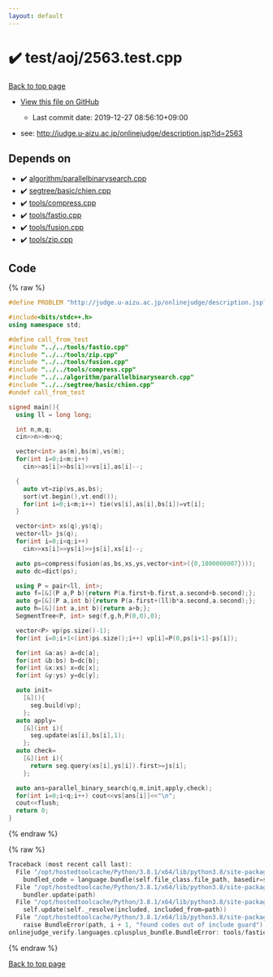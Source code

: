 ```yaml
---
layout: default
---
```


<!-- mathjax config similar to math.stackexchange -->
<script type="text/javascript" async
  src="https://cdnjs.cloudflare.com/ajax/libs/mathjax/2.7.5/MathJax.js?config=TeX-MML-AM_CHTML">
</script>
<script type="text/x-mathjax-config">
  MathJax.Hub.Config({
    TeX: { equationNumbers: { autoNumber: "AMS" }},
    tex2jax: {
      inlineMath: [ ['$','$'] ],
      processEscapes: true
    },
    "HTML-CSS": { matchFontHeight: false },
    displayAlign: "left",
    displayIndent: "2em"
  });
</script>

<script type="text/javascript" src="https://cdnjs.cloudflare.com/ajax/libs/jquery/3.4.1/jquery.min.js"></script>
<script src="https://cdn.jsdelivr.net/npm/jquery-balloon-js@1.1.2/jquery.balloon.min.js" integrity="sha256-ZEYs9VrgAeNuPvs15E39OsyOJaIkXEEt10fzxJ20+2I=" crossorigin="anonymous"></script>
<script type="text/javascript" src="../../../assets/js/copy-button.js"></script>
<link rel="stylesheet" href="../../../assets/css/copy-button.css" />


# :heavy_check_mark: test/aoj/2563.test.cpp

<a href="../../../index.html">Back to top page</a>

* <a href="{{ site.github.repository_url }}/blob/master/test/aoj/2563.test.cpp">View this file on GitHub</a>
    - Last commit date: 2019-12-27 08:56:10+09:00


* see: <a href="http://judge.u-aizu.ac.jp/onlinejudge/description.jsp?id=2563">http://judge.u-aizu.ac.jp/onlinejudge/description.jsp?id=2563</a>


## Depends on

* :heavy_check_mark: <a href="../../../library/algorithm/parallelbinarysearch.cpp.html">algorithm/parallelbinarysearch.cpp</a>
* :heavy_check_mark: <a href="../../../library/segtree/basic/chien.cpp.html">segtree/basic/chien.cpp</a>
* :heavy_check_mark: <a href="../../../library/tools/compress.cpp.html">tools/compress.cpp</a>
* :heavy_check_mark: <a href="../../../library/tools/fastio.cpp.html">tools/fastio.cpp</a>
* :heavy_check_mark: <a href="../../../library/tools/fusion.cpp.html">tools/fusion.cpp</a>
* :heavy_check_mark: <a href="../../../library/tools/zip.cpp.html">tools/zip.cpp</a>


## Code

<a id="unbundled"></a>
{% raw %}
```cpp
#define PROBLEM "http://judge.u-aizu.ac.jp/onlinejudge/description.jsp?id=2563"

#include<bits/stdc++.h>
using namespace std;

#define call_from_test
#include "../../tools/fastio.cpp"
#include "../../tools/zip.cpp"
#include "../../tools/fusion.cpp"
#include "../../tools/compress.cpp"
#include "../../algorithm/parallelbinarysearch.cpp"
#include "../../segtree/basic/chien.cpp"
#undef call_from_test

signed main(){
  using ll = long long;

  int n,m,q;
  cin>>n>>m>>q;

  vector<int> as(m),bs(m),vs(m);
  for(int i=0;i<m;i++)
    cin>>as[i]>>bs[i]>>vs[i],as[i]--;

  {
    auto vt=zip(vs,as,bs);
    sort(vt.begin(),vt.end());
    for(int i=0;i<m;i++) tie(vs[i],as[i],bs[i])=vt[i];
  }

  vector<int> xs(q),ys(q);
  vector<ll> js(q);
  for(int i=0;i<q;i++)
    cin>>xs[i]>>ys[i]>>js[i],xs[i]--;

  auto ps=compress(fusion(as,bs,xs,ys,vector<int>({0,1000000007})));
  auto dc=dict(ps);

  using P = pair<ll, int>;
  auto f=[&](P a,P b){return P(a.first+b.first,a.second+b.second);};
  auto g=[&](P a,int b){return P(a.first+(ll)b*a.second,a.second);};
  auto h=[&](int a,int b){return a+b;};
  SegmentTree<P, int> seg(f,g,h,P(0,0),0);

  vector<P> vp(ps.size()-1);
  for(int i=0;i+1<(int)ps.size();i++) vp[i]=P(0,ps[i+1]-ps[i]);

  for(int &a:as) a=dc[a];
  for(int &b:bs) b=dc[b];
  for(int &x:xs) x=dc[x];
  for(int &y:ys) y=dc[y];

  auto init=
    [&](){
      seg.build(vp);
    };
  auto apply=
    [&](int i){
      seg.update(as[i],bs[i],1);
    };
  auto check=
    [&](int i){
      return seg.query(xs[i],ys[i]).first>=js[i];
    };

  auto ans=parallel_binary_search(q,m,init,apply,check);
  for(int i=0;i<q;i++) cout<<vs[ans[i]]<<"\n";
  cout<<flush;
  return 0;
}

```
{% endraw %}

<a id="bundled"></a>
{% raw %}
```cpp
Traceback (most recent call last):
  File "/opt/hostedtoolcache/Python/3.8.1/x64/lib/python3.8/site-packages/onlinejudge_verify/docs.py", line 347, in write_contents
    bundled_code = language.bundle(self.file_class.file_path, basedir=self.cpp_source_path)
  File "/opt/hostedtoolcache/Python/3.8.1/x64/lib/python3.8/site-packages/onlinejudge_verify/languages/cplusplus.py", line 63, in bundle
    bundler.update(path)
  File "/opt/hostedtoolcache/Python/3.8.1/x64/lib/python3.8/site-packages/onlinejudge_verify/languages/cplusplus_bundle.py", line 182, in update
    self.update(self._resolve(included, included_from=path))
  File "/opt/hostedtoolcache/Python/3.8.1/x64/lib/python3.8/site-packages/onlinejudge_verify/languages/cplusplus_bundle.py", line 151, in update
    raise BundleError(path, i + 1, "found codes out of include guard")
onlinejudge_verify.languages.cplusplus_bundle.BundleError: tools/fastio.cpp: line 5: found codes out of include guard

```
{% endraw %}

<a href="../../../index.html">Back to top page</a>

